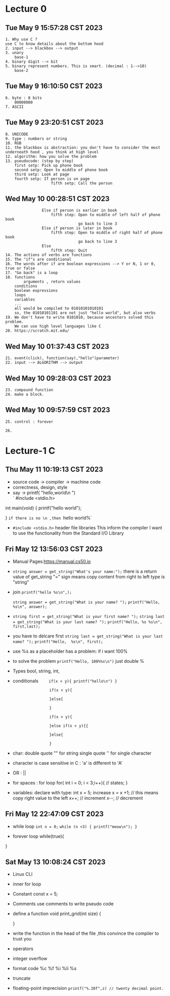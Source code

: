 # Lecture 0

## Tue May 9 15:57:28 CST 2023

    1. Why use C ?
    use C to know details about the bottom hood
    2. input --> blackbox --> output
    3. unary
        base-1
    4. binary digit --> bit
    5. binary represent numbers. This is smart. (decimal : 1-->10)
        base-2

## Tue May 9 16:10:50 CST 2023

    6. byte : 8 bits
        00000000
    7. ASCII

## Tue May 9 23:20:51 CST 2023

    8. UNICODE
    9. type : numbers or string
    10. RGB
    11. the blackbox is abstraction: you don't have to consider the most underneath hood , you think at high level
    12. algorithm: how you solve the problem
    13. pseudocode: (step by step)
        first setp: Pick up phone book
        second setp: Open to middle of phone book
        third setp: Look at page
        fourth setp: If person is on page
                        fifth setp: Call the person

## Wed May 10 00:28:51 CST 2023

                    Else if person is earlier in book
                        fifth step: Open to middle of left half of phone book
                                    go back to line 3
                    Else if person is later in book
                        fifth step: Open to middle of right half of phone book
                                    go back to line 3
                    Else
                        fifth step: Quit
    14. The actions of verbs are functions
    15. The "if"s are conditional
    16. The words after if are boolean expressions --> Y or N, 1 or 0, true or false
    17. "Go back" is a loop
    18. functions
            arguments , return values
        conditions
        boolean expressions
        loops
        variables
        ...
        all would be compiled to 01010101010101
        so, the 01010101101 are not just "hello world", but also verbs
    19. We don't have to write 0101010, because ancestors solved this problem.
        We can use high level languages like C
    20. https://scratch.mit.edu/

## Wed May 10 01:37:43 CST 2023

    21. event(click), function(say),"hello"(parameter)
    22. input --> ALGORITHM --> output

## Wed May 10 09:28:03 CST 2023

    23. compound function
    24. make a block.

## Wed May 10 09:57:59 CST 2023

    25. control : forever

    26.

# Lecture-1 C

## Thu May 11 10:19:13 CST 2023

-   source code -> compiler -> machine code
-   correctness, design, style
-   say -> printf( "hello,world\n ")  
    ` #include <stdio.h>

int main(void)
{
printf("hello world");

} `if there is no \n ,then `hello world%`

-   `#include <stdio.h>`
    header file
    libraries
    This inform the compiler I want to use the functionality from the Standard I/O Library

## Fri May 12 13:56:03 CST 2023

-   Manual Pages:https://manual.cs50.io

-   `string answer = get_string("What's your name:");`
    there is a return value of get_string
    "=" sign means copy content from right to left
    type is "string"

-   join `printf("hello %s\n",);`

    `string answer = get_string("What is your name? ");`
    `printf("Hello, %s\n", answer);`

-   `string first = get_string("What is your first name? ");`
    `string last = get_string("What is your last name? ");`
    `printf("Hello, %s %s\n", first,last);`

-   you have to delcare first
    `string last = get_string("What is your last name? ");`
    `printf("Hello,  %s\n", first);`

-   use %s as a placeholder has a problem: if i want 100%

-   to solve the problem
    `printf("Hello, 100%%s\n")`
    just double %

-   Types
    bool, string, int,

-   conditionals
    `    if(x < y){
   printf("hello\n")
}`

                        if(x < y){

                        }else{

                        }

                        if(x > y){

                        }else if(x < y){{

                        }else{

                        }

-   char:
    double quote "" for string
    single quote '' for single character

-   character is case sensitive in C : 'a' is different to 'A'

-   OR : ||

-   for spaces : for loop
    for( int i = 0; i < 3;i++){
    // states;
    }

-   variables:
    declare with type:
    int x = 5;
    increase
    x = x +1; // this means copy right value to the left
    x++; // increment
    x--; // decrement

## Fri May 12 22:47:09 CST 2023

-   while loop
    `int n = 0;`
    `while (n <3)
{
  printf("meow\n");
}`

-   forever loop
    while(true){

}

## Sat May 13 10:08:24 CST 2023

-   Linux CLI

-   inner for loop

-   Constant
    const x = 5;

-   Comments
    use comments to write pseudo code

-   define a function
    void print_grid(int size)
    {

    }

* write the function in the head of the file ,this convince the compiler to trust you

* operators

* integer overflow

* format code
    %c %f %i %li %s

* truncate

* floating-point imprecision
 `printf("%.20f",z) // twenty decimal point.`

